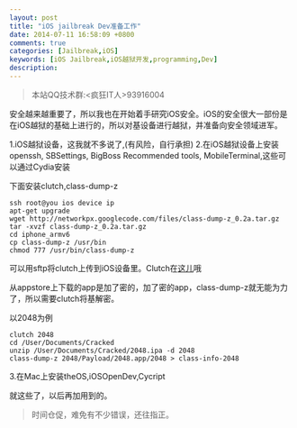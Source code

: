 ```yaml
---
layout: post
title: "iOS jailbreak Dev准备工作"
date: 2014-07-11 16:58:09 +0800
comments: true
categories: [Jailbreak,iOS]
keywords: [iOS Jailbreak,iOS越狱开发,programming,Dev]
description: 
---
```


>本站QQ技术群:<疯狂IT人>93916004

安全越来越重要了，所以我也在开始着手研究iOS安全。iOS的安全很大一部份是在iOS越狱的基础上进行的，所以对基设备进行越狱，并准备向安全领域进军。

1.iOS越狱设备，这我就不多说了,(有风险，自行承担)
2.在iOS越狱设备上安装openssh, SBSettings, BigBoss Recommended tools, MobileTerminal,这些可以通过Cydia安装

下面安装clutch,class-dump-z

```
ssh root@you ios device ip
apt-get upgrade
wget http://networkpx.googlecode.com/files/class-dump-z_0.2a.tar.gz
tar -xvzf class-dump-z_0.2a.tar.gz
cd iphone_armv6
cp class-dump-z /usr/bin
chmod 777 /usr/bin/class-dump-z
```
可以用sftp将clutch上传到iOS设备里。Clutch在[这儿](https://github.com/KJCracks/Clutch)哦

从appstore上下载的app是加了密的，加了密的app，class-dump-z就无能为力了，所以需要clutch将基解密。

以2048为例

```
clutch 2048
cd /User/Documents/Cracked
unzip /User/Documents/Cracked/2048.ipa -d 2048
class-dump-z 2048/Payload/2048.app/2048 > class-info-2048
```


3.在Mac上安装theOS,iOSOpenDev,Cycript


就这些了，以后再加用到的。


>时间仓促，难免有不少错误，还往指正。
